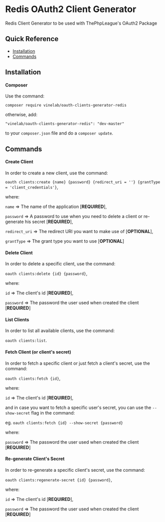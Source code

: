 # Redis OAuth2 Client Generator

Redis Client Generator to be used with ThePhpLeague's OAuth2 Package

## Quick Reference

 - [Installation](#installation)
 - [Commands](#commands)

## Installation

#### Composer

Use the command:

```
composer require vinelab/oauth-clients-generator-redis
```

otherwise, add:

`"vinelab/oauth-clients-generator-redis": "dev-master"`

to your `composer.json` file and do a `composer update`.


## Commands

#### Create Client

In order to create a new client, use the command:

`oauth clients:create {name} {password} {redirect_uri = ''} {grantType = 'client_credentials'}`,

where:

`name` => The name of the application [**REQUIRED**],

`password` => A password to use when you need to delete a client or re-generate his secret [**REQUIRED**],

`redirect_uri` => The redirect URI you want to make use of [**OPTIONAL**],

`grantType` => The grant type you want to use [**OPTIONAL**]

#### Delete Client

In order to delete a specific client, use the command:

`oauth clients:delete {id} {password}`,

where:

`id` => The client's id [**REQUIRED**],

`password` => The password the user used when created the client [**REQUIRED**]

#### List Clients

In order to list all available clients, use the command:

`oauth clients:list`.

#### Fetch Client (or client's secret)

In order to fetch a specific client or just fetch a client's secret, use the command:

`oauth clients:fetch {id}`,

where:

`id` => The client's id [**REQUIRED**],

and in case you want to fetch a specific user's secret, you can use the `--show-secret` flag in the command:

eg. `oauth clients:fetch {id} --show-secret {password}`

where:

`password` => The password the user used when created the client [**REQUIRED**]


#### Re-generate Client's Secret

In order to re-generate a specific client's secret, use the command:

`oauth clients:regenerate-secret {id} {password}`,

where:

`id` => The client's id [**REQUIRED**],

`password` => The password the user used when created the client [**REQUIRED**]
